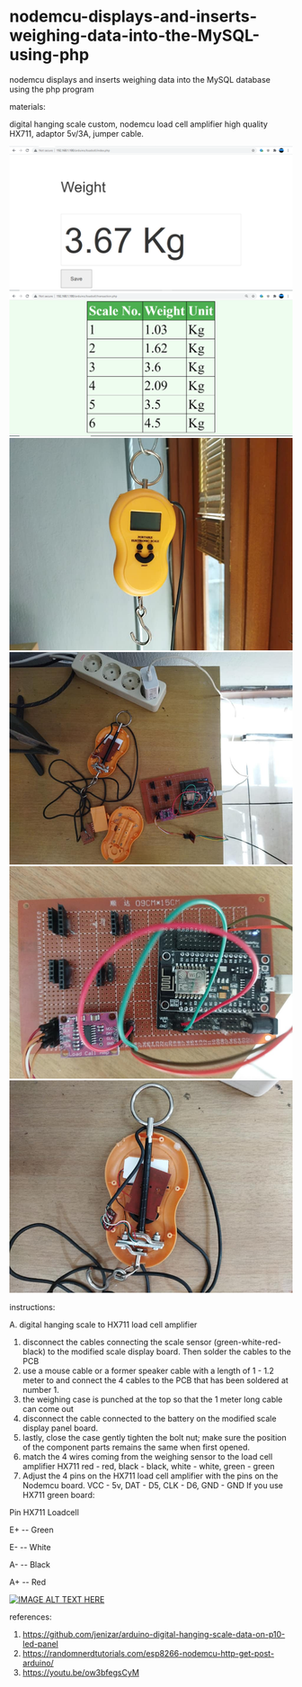 # nodemcu-displays-and-inserts-weighing-data-into-the-MySQL-using-php
nodemcu displays and inserts weighing data into the MySQL database using the php program

materials:

digital hanging scale custom, nodemcu load cell amplifier high quality HX711, adaptor 5v/3A, jumper cable.

![alt text](https://github.com/jenizar/nodemcu-displays-and-inserts-weighing-data-into-the-MySQL-using-php/blob/main/loadcell_php_web.PNG)
![alt text](https://github.com/jenizar/nodemcu-displays-and-inserts-weighing-data-into-the-MySQL-using-php/blob/main/loadcell_data_web.PNG)
![alt text](https://github.com/jenizar/nodemcu-displays-and-inserts-weighing-data-into-the-MySQL-using-php/blob/main/digital_hanging_scale.jpg)
![alt text](https://github.com/jenizar/nodemcu-displays-and-inserts-weighing-data-into-the-MySQL-using-php/blob/main/digital_hanging_scale_nodemcu_hx711.jpg)
![alt text](https://github.com/jenizar/nodemcu-displays-and-inserts-weighing-data-into-the-MySQL-using-php/blob/main/nodemcu_hx711_loadcell_amplifier.jpg)
![alt text](https://github.com/jenizar/nodemcu-displays-and-inserts-weighing-data-into-the-MySQL-using-php/blob/main/portable_digital_hanging_scale.jpg)

instructions: 

A. digital hanging scale to HX711 load cell amplifier
1. disconnect the cables connecting the scale sensor (green-white-red-black) to the modified scale display board. Then solder the cables to the PCB
2. use a mouse cable or a former speaker cable with a length of 1 - 1.2 meter to and connect the 4 cables to the PCB that has been soldered at number 1.
3. the weighing case is punched at the top so that the 1 meter long cable can come out
4. disconnect the cable connected to the battery on the modified scale display panel board.
5. lastly, close the case gently tighten the bolt nut; make sure the position of the component parts remains the same when first opened.
6. match the 4 wires coming from the weighing sensor to the load cell amplifier HX711 red - red, black - black, white - white, green - green
7. Adjust the 4 pins on the HX711 load cell amplifier with the pins on the Nodemcu board. VCC - 5v, DAT - D5, CLK - D6, GND - GND
If you use HX711 green board:

Pin HX711     Loadcell

E+        --   Green

E-        --   White

A-        --   Black

A+        --   Red


[![IMAGE ALT TEXT HERE](http://img.youtube.com/vi/h56QFyca2MI/0.jpg)](http://www.youtube.com/watch?v=h56QFyca2MI)

references:
1. https://github.com/jenizar/arduino-digital-hanging-scale-data-on-p10-led-panel
2. https://randomnerdtutorials.com/esp8266-nodemcu-http-get-post-arduino/
3. https://youtu.be/ow3bfegsCyM


